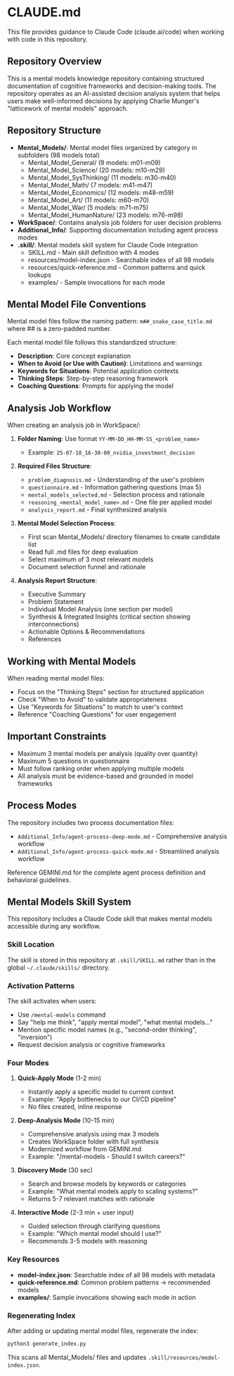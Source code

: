 # CLAUDE.md

This file provides guidance to Claude Code (claude.ai/code) when working with code in this repository.

## Repository Overview

This is a mental models knowledge repository containing structured documentation of cognitive frameworks and decision-making tools. The repository operates as an AI-assisted decision analysis system that helps users make well-informed decisions by applying Charlie Munger's "latticework of mental models" approach.

## Repository Structure

- **Mental_Models/**: Mental model files organized by category in subfolders (98 models total)
  - Mental_Model_General/ (9 models: m01-m09)
  - Mental_Model_Science/ (20 models: m10-m29)
  - Mental_Model_SysThinking/ (11 models: m30-m40)
  - Mental_Model_Math/ (7 models: m41-m47)
  - Mental_Model_Economics/ (12 models: m48-m59)
  - Mental_Model_Art/ (11 models: m60-m70)
  - Mental_Model_War/ (5 models: m71-m75)
  - Mental_Model_HumanNature/ (23 models: m76-m98)
- **WorkSpace/**: Contains analysis job folders for user decision problems
- **Additional_Info/**: Supporting documentation including agent process modes
- **.skill/**: Mental models skill system for Claude Code integration
  - SKILL.md - Main skill definition with 4 modes
  - resources/model-index.json - Searchable index of all 98 models
  - resources/quick-reference.md - Common patterns and quick lookups
  - examples/ - Sample invocations for each mode

## Mental Model File Conventions

Mental model files follow the naming pattern: `m##_snake_case_title.md` where ## is a zero-padded number.

Each mental model file follows this standardized structure:
- **Description**: Core concept explanation
- **When to Avoid (or Use with Caution)**: Limitations and warnings
- **Keywords for Situations**: Potential application contexts
- **Thinking Steps**: Step-by-step reasoning framework
- **Coaching Questions**: Prompts for applying the model

## Analysis Job Workflow

When creating an analysis job in WorkSpace/:

1. **Folder Naming**: Use format `YY-MM-DD_HH-MM-SS_<problem_name>`
   - Example: `25-07-18_16-30-00_nvidia_investment_decision`

2. **Required Files Structure**:
   - `problem_diagnosis.md` - Understanding of the user's problem
   - `questionnaire.md` - Information gathering questions (max 5)
   - `mental_models_selected.md` - Selection process and rationale
   - `reasoning_<mental_model_name>.md` - One file per applied model
   - `analysis_report.md` - Final synthesized analysis

3. **Mental Model Selection Process**:
   - First scan Mental_Models/ directory filenames to create candidate list
   - Read full .md files for deep evaluation
   - Select maximum of 3 most relevant models
   - Document selection funnel and rationale

4. **Analysis Report Structure**:
   - Executive Summary
   - Problem Statement
   - Individual Model Analysis (one section per model)
   - Synthesis & Integrated Insights (critical section showing interconnections)
   - Actionable Options & Recommendations
   - References

## Working with Mental Models

When reading mental model files:
- Focus on the "Thinking Steps" section for structured application
- Check "When to Avoid" to validate appropriateness
- Use "Keywords for Situations" to match to user's context
- Reference "Coaching Questions" for user engagement

## Important Constraints

- Maximum 3 mental models per analysis (quality over quantity)
- Maximum 5 questions in questionnaire
- Must follow ranking order when applying multiple models
- All analysis must be evidence-based and grounded in model frameworks

## Process Modes

The repository includes two process documentation files:
- `Additional_Info/agent-process-deep-mode.md` - Comprehensive analysis workflow
- `Additional_Info/agent-process-quick-mode.md` - Streamlined analysis workflow

Reference GEMINI.md for the complete agent process definition and behavioral guidelines.

## Mental Models Skill System

This repository includes a Claude Code skill that makes mental models accessible during any workflow.

### Skill Location
The skill is stored in this repository at `.skill/SKILL.md` rather than in the global `~/.claude/skills/` directory.

### Activation Patterns
The skill activates when users:
- Use `/mental-models` command
- Say "help me think", "apply mental model", "what mental models..."
- Mention specific model names (e.g., "second-order thinking", "inversion")
- Request decision analysis or cognitive frameworks

### Four Modes

1. **Quick-Apply Mode** (1-2 min)
   - Instantly apply a specific model to current context
   - Example: "Apply bottlenecks to our CI/CD pipeline"
   - No files created, inline response

2. **Deep-Analysis Mode** (10-15 min)
   - Comprehensive analysis using max 3 models
   - Creates WorkSpace folder with full synthesis
   - Modernized workflow from GEMINI.md
   - Example: "/mental-models - Should I switch careers?"

3. **Discovery Mode** (30 sec)
   - Search and browse models by keywords or categories
   - Example: "What mental models apply to scaling systems?"
   - Returns 5-7 relevant matches with rationale

4. **Interactive Mode** (2-3 min + user input)
   - Guided selection through clarifying questions
   - Example: "Which mental model should I use?"
   - Recommends 3-5 models with reasoning

### Key Resources

- **model-index.json**: Searchable index of all 98 models with metadata
- **quick-reference.md**: Common problem patterns → recommended models
- **examples/**: Sample invocations showing each mode in action

### Regenerating Index

After adding or updating mental model files, regenerate the index:
```bash
python3 generate_index.py
```

This scans all Mental_Models/ files and updates `.skill/resources/model-index.json`.
